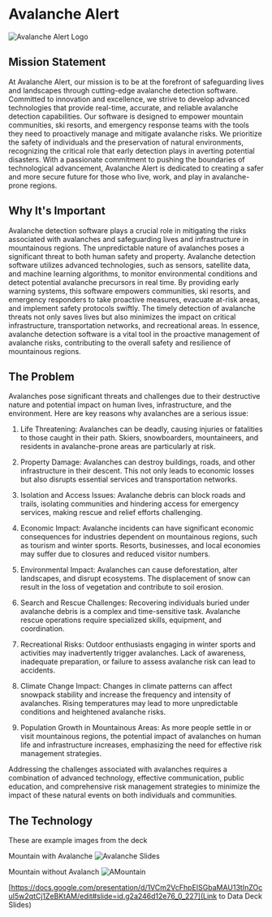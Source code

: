# Avalanche Alert
![Avalanche Alert Logo](https://github.com/JennaKvasnovsky/AvalancheAlert/assets/143115856/078ba9a0-4ad7-425c-a325-ed5164495f6a)

## Mission Statement
  At Avalanche Alert, our mission is to be at the forefront of safeguarding lives and landscapes through cutting-edge avalanche detection software. Committed to innovation and excellence, we strive to develop advanced technologies that provide real-time, accurate, and reliable avalanche detection capabilities. Our software is designed to empower mountain communities, ski resorts, and emergency response teams with the tools they need to proactively manage and mitigate avalanche risks. We prioritize the safety of individuals and the preservation of natural environments, recognizing the critical role that early detection plays in averting potential disasters. With a passionate commitment to pushing the boundaries of technological advancement, Avalanche Alert is dedicated to creating a safer and more secure future for those who live, work, and play in avalanche-prone regions.

## Why It's Important

Avalanche detection software plays a crucial role in mitigating the risks associated with avalanches and safeguarding lives and infrastructure in mountainous regions. The unpredictable nature of avalanches poses a significant threat to both human safety and property. Avalanche detection software utilizes advanced technologies, such as sensors, satellite data, and machine learning algorithms, to monitor environmental conditions and detect potential avalanche precursors in real time. By providing early warning systems, this software empowers communities, ski resorts, and emergency responders to take proactive measures, evacuate at-risk areas, and implement safety protocols swiftly. The timely detection of avalanche threats not only saves lives but also minimizes the impact on critical infrastructure, transportation networks, and recreational areas. In essence, avalanche detection software is a vital tool in the proactive management of avalanche risks, contributing to the overall safety and resilience of mountainous regions.

## The Problem

Avalanches pose significant threats and challenges due to their destructive nature and potential impact on human lives, infrastructure, and the environment. Here are key reasons why avalanches are a serious issue:

1. Life Threatening: Avalanches can be deadly, causing injuries or fatalities to those caught in their path. Skiers, snowboarders, mountaineers, and residents in avalanche-prone areas are particularly at risk.

2. Property Damage: Avalanches can destroy buildings, roads, and other infrastructure in their descent. This not only leads to economic losses but also disrupts essential services and transportation networks.

3. Isolation and Access Issues: Avalanche debris can block roads and trails, isolating communities and hindering access for emergency services, making rescue and relief efforts challenging.

4. Economic Impact: Avalanche incidents can have significant economic consequences for industries dependent on mountainous regions, such as tourism and winter sports. Resorts, businesses, and local economies may suffer due to closures and reduced visitor numbers.

5. Environmental Impact: Avalanches can cause deforestation, alter landscapes, and disrupt ecosystems. The displacement of snow can result in the loss of vegetation and contribute to soil erosion.

6. Search and Rescue Challenges: Recovering individuals buried under avalanche debris is a complex and time-sensitive task. Avalanche rescue operations require specialized skills, equipment, and coordination.

7. Recreational Risks: Outdoor enthusiasts engaging in winter sports and activities may inadvertently trigger avalanches. Lack of awareness, inadequate preparation, or failure to assess avalanche risk can lead to accidents.

8. Climate Change Impact: Changes in climate patterns can affect snowpack stability and increase the frequency and intensity of avalanches. Rising temperatures may lead to more unpredictable conditions and heightened avalanche risks.

9. Population Growth in Mountainous Areas: As more people settle in or visit mountainous regions, the potential impact of avalanches on human life and infrastructure increases, emphasizing the need for effective risk management strategies.

Addressing the challenges associated with avalanches requires a combination of advanced technology, effective communication, public education, and comprehensive risk management strategies to minimize the impact of these natural events on both individuals and communities.

## The Technology
These are example images from the deck

Mountain with Avalanche
![Avalanche Slides](https://github.com/JennaKvasnovsky/AvalancheAlert/assets/143115856/8d2732b5-8889-4e70-a127-7c1cc6058812)

Mountain without Avalanch
![AMountain](https://github.com/JennaKvasnovsky/AvalancheAlert/assets/143115856/dfd9c565-170e-47af-9fe5-d8413dea3033)

[https://docs.google.com/presentation/d/1VCm2VcFhpEISGbaMAU13tInZOcuI5w2qtCj1ZeBKtAM/edit#slide=id.g2a246d12e76_0_227](Link to Data Deck Slides)

